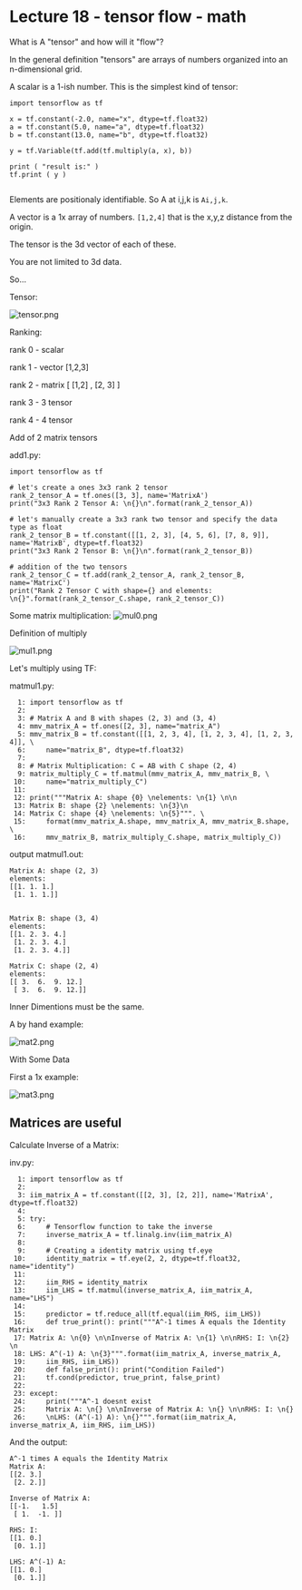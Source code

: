 













# Lecture 18 - tensor flow - math 

What is A "tensor" and how will it "flow"?

In the general definition "tensors" are arrays of numbers organized into an n-dimensional grid.

A scalar is a 1-ish number.  This is the simplest kind of tensor:


```
import tensorflow as tf

x = tf.constant(-2.0, name="x", dtype=tf.float32)
a = tf.constant(5.0, name="a", dtype=tf.float32)
b = tf.constant(13.0, name="b", dtype=tf.float32)

y = tf.Variable(tf.add(tf.multiply(a, x), b))

print ( "result is:" )
tf.print ( y )


```

Elements are positionaly identifiable.  So A at i,j,k is `Ai,j,k`.

A vector is a 1x array of numbers.  `[1,2,4]`  that is the x,y,z distance from the origin.

The tensor is the 3d vector of each of these.

You are not limited to 3d data.


So...

Tensor:

![tensor.png](tensor.png)


Ranking:

rank 0 - scalar

rank 1 - vector [1,2,3]

rank 2 - matrix [ [1,2] , [2, 3] ]

rank 3 - 3 tensor

rank 4 - 4 tensor

Add of 2 matrix tensors

add1.py:

```
import tensorflow as tf

# let's create a ones 3x3 rank 2 tensor
rank_2_tensor_A = tf.ones([3, 3], name='MatrixA')
print("3x3 Rank 2 Tensor A: \n{}\n".format(rank_2_tensor_A))

# let's manually create a 3x3 rank two tensor and specify the data type as float
rank_2_tensor_B = tf.constant([[1, 2, 3], [4, 5, 6], [7, 8, 9]], name='MatrixB', dtype=tf.float32)
print("3x3 Rank 2 Tensor B: \n{}\n".format(rank_2_tensor_B))

# addition of the two tensors
rank_2_tensor_C = tf.add(rank_2_tensor_A, rank_2_tensor_B, name='MatrixC')
print("Rank 2 Tensor C with shape={} and elements: \n{}".format(rank_2_tensor_C.shape, rank_2_tensor_C))

```


Some matrix multiplication: ![mul0.png](mul0.png)

Definition of multiply

![mul1.png](mul1.png)


Let's multiply using TF:

matmul1.py:
```
  1: import tensorflow as tf
  2: 
  3: # Matrix A and B with shapes (2, 3) and (3, 4)
  4: mmv_matrix_A = tf.ones([2, 3], name="matrix_A")
  5: mmv_matrix_B = tf.constant([[1, 2, 3, 4], [1, 2, 3, 4], [1, 2, 3, 4]], \
  6:     name="matrix_B", dtype=tf.float32)
  7: 
  8: # Matrix Multiplication: C = AB with C shape (2, 4)
  9: matrix_multiply_C = tf.matmul(mmv_matrix_A, mmv_matrix_B, \
 10:     name="matrix_multiply_C")
 11: 
 12: print("""Matrix A: shape {0} \nelements: \n{1} \n\n
 13: Matrix B: shape {2} \nelements: \n{3}\n
 14: Matrix C: shape {4} \nelements: \n{5}""". \
 15:     format(mmv_matrix_A.shape, mmv_matrix_A, mmv_matrix_B.shape, \
 16:     mmv_matrix_B, matrix_multiply_C.shape, matrix_multiply_C))

```

output matmul1.out:

```
Matrix A: shape (2, 3) 
elements: 
[[1. 1. 1.]
 [1. 1. 1.]] 


Matrix B: shape (3, 4) 
elements: 
[[1. 2. 3. 4.]
 [1. 2. 3. 4.]
 [1. 2. 3. 4.]]

Matrix C: shape (2, 4) 
elements: 
[[ 3.  6.  9. 12.]
 [ 3.  6.  9. 12.]]

```

Inner Dimentions must be the same.

A by hand example:

![mat2.png](mat2.png)

With Some Data

First a 1x example:

![mat3.png](mat3.png)


## Matrices are useful


Calculate Inverse of a Matrix:

inv.py:

```
  1: import tensorflow as tf
  2: 
  3: iim_matrix_A = tf.constant([[2, 3], [2, 2]], name='MatrixA', dtype=tf.float32)
  4: 
  5: try:
  6:     # Tensorflow function to take the inverse
  7:     inverse_matrix_A = tf.linalg.inv(iim_matrix_A)
  8: 
  9:     # Creating a identity matrix using tf.eye
 10:     identity_matrix = tf.eye(2, 2, dtype=tf.float32, name="identity")
 11: 
 12:     iim_RHS = identity_matrix
 13:     iim_LHS = tf.matmul(inverse_matrix_A, iim_matrix_A, name="LHS")
 14: 
 15:     predictor = tf.reduce_all(tf.equal(iim_RHS, iim_LHS))
 16:     def true_print(): print("""A^-1 times A equals the Identity Matrix
 17: Matrix A: \n{0} \n\nInverse of Matrix A: \n{1} \n\nRHS: I: \n{2} \n
 18: LHS: A^(-1) A: \n{3}""".format(iim_matrix_A, inverse_matrix_A,
 19:     iim_RHS, iim_LHS))
 20:     def false_print(): print("Condition Failed")
 21:     tf.cond(predictor, true_print, false_print)
 22: 
 23: except:
 24:     print("""A^-1 doesnt exist
 25:     Matrix A: \n{} \n\nInverse of Matrix A: \n{} \n\nRHS: I: \n{}
 26:     \nLHS: (A^(-1) A): \n{}""".format(iim_matrix_A, inverse_matrix_A, iim_RHS, iim_LHS))

```

And the output:

```
A^-1 times A equals the Identity Matrix
Matrix A: 
[[2. 3.]
 [2. 2.]] 

Inverse of Matrix A: 
[[-1.   1.5]
 [ 1.  -1. ]] 

RHS: I: 
[[1. 0.]
 [0. 1.]] 

LHS: A^(-1) A: 
[[1. 0.]
 [0. 1.]]

```


